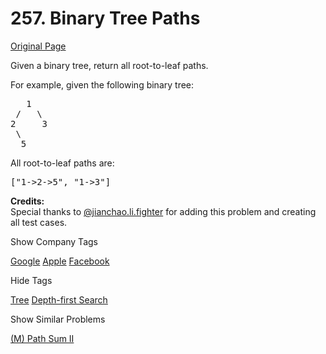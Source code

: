 # 257. Binary Tree Paths

[Original Page](https://leetcode.com/problems/binary-tree-paths/)

Given a binary tree, return all root-to-leaf paths.

For example, given the following binary tree:

<pre>   1
 /   \
2     3
 \
  5
</pre>

All root-to-leaf paths are:

<pre>["1->2->5", "1->3"]</pre>

**Credits:**  
Special thanks to [@jianchao.li.fighter](https://leetcode.com/discuss/user/jianchao.li.fighter) for adding this problem and creating all test cases.

<div>

<div id="company_tags" class="btn btn-xs btn-warning">Show Company Tags</div>

<span class="hidebutton">[Google](/company/google/) [Apple](/company/apple/) [Facebook](/company/facebook/)</span></div>

<div>

<div id="tags" class="btn btn-xs btn-warning">Hide Tags</div>

<span class="hidebutton" style="display: inline;">[Tree](/tag/tree/) [Depth-first Search](/tag/depth-first-search/)</span></div>

<div>

<div id="similar" class="btn btn-xs btn-warning">Show Similar Problems</div>

<span class="hidebutton">[(M) Path Sum II](/problems/path-sum-ii/)</span></div>